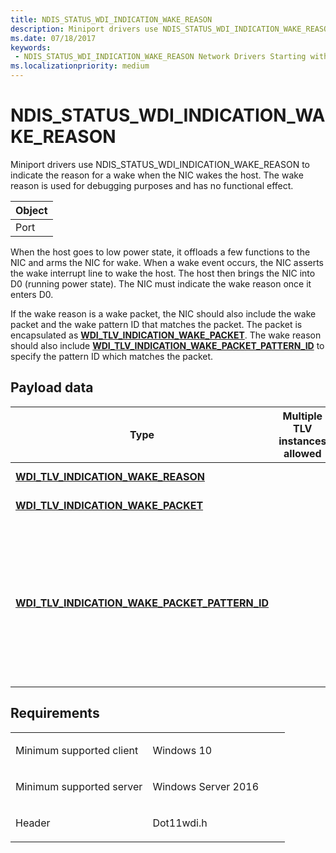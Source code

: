```yaml
---
title: NDIS_STATUS_WDI_INDICATION_WAKE_REASON
description: Miniport drivers use NDIS_STATUS_WDI_INDICATION_WAKE_REASON to indicate the reason for a wake when the NIC wakes the host. The wake reason is used for debugging purposes and has no functional effect.
ms.date: 07/18/2017
keywords:
 - NDIS_STATUS_WDI_INDICATION_WAKE_REASON Network Drivers Starting with Windows Vista
ms.localizationpriority: medium
---
```


# NDIS\_STATUS\_WDI\_INDICATION\_WAKE\_REASON


Miniport drivers use NDIS\_STATUS\_WDI\_INDICATION\_WAKE\_REASON to indicate the reason for a wake when the NIC wakes the host. The wake reason is used for debugging purposes and has no functional effect.

| Object |
|--------|
| Port   |

 

When the host goes to low power state, it offloads a few functions to the NIC and arms the NIC for wake. When a wake event occurs, the NIC asserts the wake interrupt line to wake the host. The host then brings the NIC into D0 (running power state). The NIC must indicate the wake reason once it enters D0.

If the wake reason is a wake packet, the NIC should also include the wake packet and the wake pattern ID that matches the packet. The packet is encapsulated as [**WDI\_TLV\_INDICATION\_WAKE\_PACKET**](./wdi-tlv-indication-wake-packet.md). The wake reason should also include [**WDI\_TLV\_INDICATION\_WAKE\_PACKET\_PATTERN\_ID**](./wdi-tlv-indication-wake-packet-pattern-id.md) to specify the pattern ID which matches the packet.

## Payload data


| Type                                                                                                      | Multiple TLV instances allowed | Optional | Description                                                                                                 |
|-----------------------------------------------------------------------------------------------------------|--------------------------------|----------|-------------------------------------------------------------------------------------------------------------|
| [**WDI\_TLV\_INDICATION\_WAKE\_REASON**](./wdi-tlv-indication-wake-reason.md)                         |                                |          | The wake reason.                                                                                            |
| [**WDI\_TLV\_INDICATION\_WAKE\_PACKET**](./wdi-tlv-indication-wake-packet.md)                         |                                | X        | The wake packet.                                                                                            |
| [**WDI\_TLV\_INDICATION\_WAKE\_PACKET\_PATTERN\_ID**](./wdi-tlv-indication-wake-packet-pattern-id.md) |                                | X        | The ID of the pattern that matches the wake packet. The ID is obtained from the Add command of the pattern. |

 

## Requirements

<table>
<colgroup>
<col width="50%" />
<col width="50%" />
</colgroup>
<tbody>
<tr class="odd">
<td><p>Minimum supported client</p></td>
<td><p>Windows 10</p></td>
</tr>
<tr class="even">
<td><p>Minimum supported server</p></td>
<td><p>Windows Server 2016</p></td>
</tr>
<tr class="odd">
<td><p>Header</p></td>
<td>Dot11wdi.h</td>
</tr>
</tbody>
</table>

 

